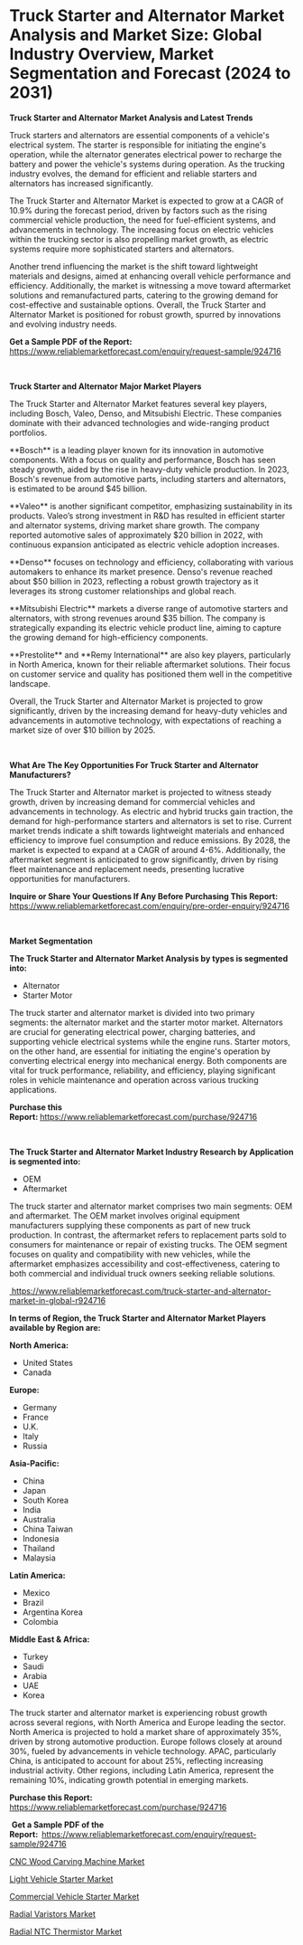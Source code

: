 <p><h1>Truck Starter and Alternator Market Analysis and Market Size: Global Industry Overview, Market Segmentation and Forecast (2024 to 2031)</h1></p><p><strong>Truck Starter and Alternator Market Analysis and Latest Trends</strong></p>
<p><p>Truck starters and alternators are essential components of a vehicle's electrical system. The starter is responsible for initiating the engine's operation, while the alternator generates electrical power to recharge the battery and power the vehicle's systems during operation. As the trucking industry evolves, the demand for efficient and reliable starters and alternators has increased significantly.</p><p>The Truck Starter and Alternator Market is expected to grow at a CAGR of 10.9% during the forecast period, driven by factors such as the rising commercial vehicle production, the need for fuel-efficient systems, and advancements in technology. The increasing focus on electric vehicles within the trucking sector is also propelling market growth, as electric systems require more sophisticated starters and alternators.</p><p>Another trend influencing the market is the shift toward lightweight materials and designs, aimed at enhancing overall vehicle performance and efficiency. Additionally, the market is witnessing a move toward aftermarket solutions and remanufactured parts, catering to the growing demand for cost-effective and sustainable options. Overall, the Truck Starter and Alternator Market is positioned for robust growth, spurred by innovations and evolving industry needs.</p></p>
<p><strong>Get a Sample PDF of the Report:&nbsp;</strong> <a href="https://www.reliablemarketforecast.com/enquiry/request-sample/924716?utm_campaign=1170&utm_medium=2&utm_source=Github&utm_content=ia&utm_term=01102024&utm_id=truck-starter-and-alternator">https://www.reliablemarketforecast.com/enquiry/request-sample/924716</a></p>
<p>&nbsp;</p>
<p><strong>Truck Starter and Alternator Major Market Players</strong></p>
<p><p>The Truck Starter and Alternator Market features several key players, including Bosch, Valeo, Denso, and Mitsubishi Electric. These companies dominate with their advanced technologies and wide-ranging product portfolios.</p><p>**Bosch** is a leading player known for its innovation in automotive components. With a focus on quality and performance, Bosch has seen steady growth, aided by the rise in heavy-duty vehicle production. In 2023, Bosch's revenue from automotive parts, including starters and alternators, is estimated to be around $45 billion.</p><p>**Valeo** is another significant competitor, emphasizing sustainability in its products. Valeo’s strong investment in R&D has resulted in efficient starter and alternator systems, driving market share growth. The company reported automotive sales of approximately $20 billion in 2022, with continuous expansion anticipated as electric vehicle adoption increases.</p><p>**Denso** focuses on technology and efficiency, collaborating with various automakers to enhance its market presence. Denso's revenue reached about $50 billion in 2023, reflecting a robust growth trajectory as it leverages its strong customer relationships and global reach.</p><p>**Mitsubishi Electric** markets a diverse range of automotive starters and alternators, with strong revenues around $35 billion. The company is strategically expanding its electric vehicle product line, aiming to capture the growing demand for high-efficiency components.</p><p>**Prestolite** and **Remy International** are also key players, particularly in North America, known for their reliable aftermarket solutions. Their focus on customer service and quality has positioned them well in the competitive landscape.</p><p>Overall, the Truck Starter and Alternator Market is projected to grow significantly, driven by the increasing demand for heavy-duty vehicles and advancements in automotive technology, with expectations of reaching a market size of over $10 billion by 2025.</p></p>
<p>&nbsp;</p>
<p><strong>What Are The Key Opportunities For Truck Starter and Alternator Manufacturers?</strong></p>
<p><p>The Truck Starter and Alternator market is projected to witness steady growth, driven by increasing demand for commercial vehicles and advancements in technology. As electric and hybrid trucks gain traction, the demand for high-performance starters and alternators is set to rise. Current market trends indicate a shift towards lightweight materials and enhanced efficiency to improve fuel consumption and reduce emissions. By 2028, the market is expected to expand at a CAGR of around 4-6%. Additionally, the aftermarket segment is anticipated to grow significantly, driven by rising fleet maintenance and replacement needs, presenting lucrative opportunities for manufacturers.</p></p>
<p><strong>Inquire or Share Your Questions If Any Before Purchasing This Report:</strong> <a href="https://www.reliablemarketforecast.com/enquiry/pre-order-enquiry/924716?utm_campaign=1170&utm_medium=2&utm_source=Github&utm_content=ia&utm_term=01102024&utm_id=truck-starter-and-alternator">https://www.reliablemarketforecast.com/enquiry/pre-order-enquiry/924716</a></p>
<p>&nbsp;</p>
<p><strong>Market Segmentation</strong></p>
<p><strong>The Truck Starter and Alternator Market Analysis by types is segmented into:</strong></p>
<p><ul><li>Alternator</li><li>Starter Motor</li></ul></p>
<p><p>The truck starter and alternator market is divided into two primary segments: the alternator market and the starter motor market. Alternators are crucial for generating electrical power, charging batteries, and supporting vehicle electrical systems while the engine runs. Starter motors, on the other hand, are essential for initiating the engine's operation by converting electrical energy into mechanical energy. Both components are vital for truck performance, reliability, and efficiency, playing significant roles in vehicle maintenance and operation across various trucking applications.</p></p>
<p><strong>Purchase this Report:&nbsp;</strong><a href="https://www.reliablemarketforecast.com/purchase/924716?utm_campaign=1170&utm_medium=2&utm_source=Github&utm_content=ia&utm_term=01102024&utm_id=truck-starter-and-alternator">https://www.reliablemarketforecast.com/purchase/924716</a></p>
<p>&nbsp;</p>
<p><strong>The Truck Starter and Alternator Market Industry Research by Application is segmented into:</strong></p>
<p><ul><li>OEM</li><li>Aftermarket</li></ul></p>
<p><p>The truck starter and alternator market comprises two main segments: OEM and aftermarket. The OEM market involves original equipment manufacturers supplying these components as part of new truck production. In contrast, the aftermarket refers to replacement parts sold to consumers for maintenance or repair of existing trucks. The OEM segment focuses on quality and compatibility with new vehicles, while the aftermarket emphasizes accessibility and cost-effectiveness, catering to both commercial and individual truck owners seeking reliable solutions.</p></p>
<p><a href="https://www.reliablemarketforecast.com/truck-starter-and-alternator-market-in-global-r924716?utm_campaign=1170&utm_medium=2&utm_source=Github&utm_content=ia&utm_term=01102024&utm_id=truck-starter-and-alternator">&nbsp;https://www.reliablemarketforecast.com/truck-starter-and-alternator-market-in-global-r924716</a></p>
<p><strong>In terms of Region, the Truck Starter and Alternator Market Players available by Region are:</strong></p>
<p>
    <p> <strong> North America: </strong>
        <ul>
            <li>United States</li>
            <li>Canada</li>
        </ul>
        </p> 
    <p> <strong> Europe: </strong>
        <ul>
            <li>Germany</li>
            <li>France</li>
            <li>U.K.</li>
            <li>Italy</li>
            <li>Russia</li>
        </ul>
        </p> 
    <p> <strong> Asia-Pacific: </strong>
        <ul>
            <li>China</li>
            <li>Japan</li>
            <li>South Korea</li>
            <li>India</li>
            <li>Australia</li>
            <li>China Taiwan</li>
            <li>Indonesia</li>
            <li>Thailand</li>
            <li>Malaysia</li>
        </ul>
        </p> 
    <p> <strong> Latin America: </strong>
        <ul>
            <li>Mexico</li>
            <li>Brazil</li>
            <li>Argentina Korea</li>
            <li>Colombia</li>
        </ul>
        </p> 
    <p> <strong> Middle East & Africa: </strong>
        <ul>
            <li>Turkey</li>
            <li>Saudi</li>
            <li>Arabia</li>
            <li>UAE</li>
            <li>Korea</li>
        </ul>
    </p>
    </p>
<p><p>The truck starter and alternator market is experiencing robust growth across several regions, with North America and Europe leading the sector. North America is projected to hold a market share of approximately 35%, driven by strong automotive production. Europe follows closely at around 30%, fueled by advancements in vehicle technology. APAC, particularly China, is anticipated to account for about 25%, reflecting increasing industrial activity. Other regions, including Latin America, represent the remaining 10%, indicating growth potential in emerging markets.</p></p>
<p><strong>Purchase this Report: </strong><a href="https://www.reliablemarketforecast.com/purchase/924716?utm_campaign=1170&utm_medium=2&utm_source=Github&utm_content=ia&utm_term=01102024&utm_id=truck-starter-and-alternator">https://www.reliablemarketforecast.com/purchase/924716</a></p>
<p>&nbsp;<strong>Get a Sample PDF of the Report:&nbsp;&nbsp;</strong><a href="https://www.reliablemarketforecast.com/enquiry/request-sample/924716?utm_campaign=1170&utm_medium=2&utm_source=Github&utm_content=ia&utm_term=01102024&utm_id=truck-starter-and-alternator">https://www.reliablemarketforecast.com/enquiry/request-sample/924716</a></p>
<p><strong></strong></p>
<p><p><a href="https://www.linkedin.com/pulse/cnc-wood-carving-machine-market-size-share-analysis-growth-wewuf?utm_campaign=1170&utm_medium=2&utm_source=Github&utm_content=ia&utm_term=01102024&utm_id=truck-starter-and-alternator">CNC Wood Carving Machine Market</a></p><p><a href="https://github.com/MegiMusaj575/Market-Research-Report-List-1/blob/main/light-vehicle-starter-market.md?utm_campaign=1170&utm_medium=2&utm_source=Github&utm_content=ia&utm_term=01102024&utm_id=truck-starter-and-alternator">Light Vehicle Starter Market</a></p><p><a href="https://github.com/eustaciaism/Market-Research-Report-List-1/blob/main/commercial-vehicle-starter-market.md?utm_campaign=1170&utm_medium=2&utm_source=Github&utm_content=ia&utm_term=01102024&utm_id=truck-starter-and-alternator">Commercial Vehicle Starter Market</a></p><p><a href="https://issuu.com/reportprime-2/docs/radial-varistors-market-size-2030.p_cf81401bb4f64d?utm_campaign=1170&utm_medium=2&utm_source=Github&utm_content=ia&utm_term=01102024&utm_id=truck-starter-and-alternator">Radial Varistors Market</a></p><p><a href="https://issuu.com/reportprime-2/docs/radial-ntc-thermistor-market-size-2_911ecbb688145c?utm_campaign=1170&utm_medium=2&utm_source=Github&utm_content=ia&utm_term=01102024&utm_id=truck-starter-and-alternator">Radial NTC Thermistor Market</a></p></p>